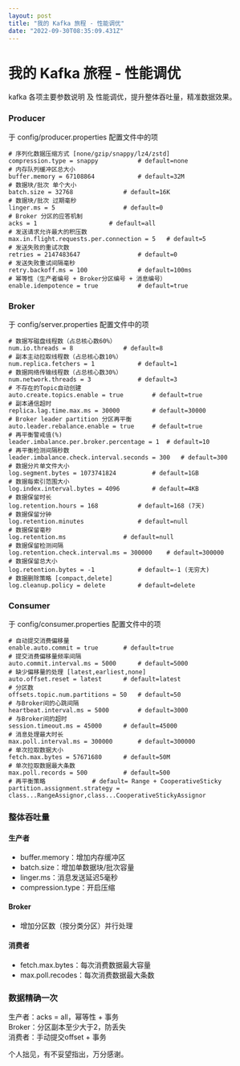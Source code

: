 ```yaml
---
layout: post
title: "我的 Kafka 旅程 - 性能调优"
date: "2022-09-30T08:35:09.431Z"
---
```

我的 Kafka 旅程 - 性能调优
==================

kafka 各项主要参数说明 及 性能调优，提升整体吞吐量，精准数据效果。

### Producer

于 config/producer.properties 配置文件中的项

    # 序列化数据压缩方式 [none/gzip/snappy/lz4/zstd]
    compression.type = snappy			# default=none
    # 内存队列缓冲区总大小
    buffer.memory = 67108864			# default=32M
    # 数据块/批次 单个大小
    batch.size = 32768				# default=16K
    # 数据块/批次 过期毫秒
    linger.ms = 5					# default=0
    # Broker 分区的应答机制
    acks = 1					# default=all
    # 发送请求允许最大的积压数
    max.in.flight.requests.per.connection = 5	# default=5
    # 发送失败的重试次数
    retries = 2147483647				# default=0
    # 发送失败重试间隔毫秒
    retry.backoff.ms = 100				# default=100ms
    # 幂等性（生产者编号 + Broker分区编号 + 消息编号）
    enable.idempotence = true			# default=true
    

### Broker

于 config/server.properties 配置文件中的项

    # 数据写磁盘线程数（占总核心数60%）
    num.io.threads = 8				# default=8
    # 副本主动拉取线程数（占总核心数10%）
    num.replica.fetchers = 1			# default=1
    # 数据网络传输线程数（占总核心数30%）
    num.network.threads = 3				# default=3
    # 不存在的Topic自动创建
    auto.create.topics.enable = true		# default=true
    # 副本通信超时
    replica.lag.time.max.ms = 30000			# default=30000
    # Broker leader partition 分区再平衡
    auto.leader.rebalance.enable = true		# default=true
    # 再平衡警戒值(%)
    leader.imbalance.per.broker.percentage = 1	# default=10
    # 再平衡检测间隔秒数
    leader.imbalance.check.interval.seconds = 300	# default=300
    # 数据分片单文件大小
    log.segment.bytes = 1073741824			# default=1GB
    # 数据每索引范围大小
    log.index.interval.bytes = 4096			# default=4KB
    # 数据保留时长
    log.retention.hours = 168			# default=168 (7天)
    # 数据保留分钟
    log.retention.minutes				# default=null
    # 数据保留毫秒
    log.retention.ms				# default=null
    # 数据保留检测间隔
    log.retention.check.interval.ms = 300000	# default=300000
    # 数据保留总大小
    log.retention.bytes = -1			# default=-1 (无穷大)
    # 数据删除策略 [compact,delete]
    log.cleanup.policy = delete			# default=delete
    

### Consumer

于 config/consumer.properties 配置文件中的项

    # 自动提交消费偏移量
    enable.auto.commit = true		# default=true
    # 提交消费偏移量频率间隔
    auto.commit.interval.ms = 5000		# default=5000
    # 缺少偏移量的处理 [latest,earliest,none]
    auto.offset.reset = latest		# default=latest
    # 分区数
    offsets.topic.num.partitions = 50	# default=50
    # 与Broker间的心跳间隔
    heartbeat.interval.ms = 5000		# default=3000
    # 与Broker间的超时
    session.timeout.ms = 45000		# default=45000
    # 消息处理最大时长
    max.poll.interval.ms = 300000		# default=300000
    # 单次拉取数据大小
    fetch.max.bytes = 57671680		# default=50M
    # 单次拉取数据最大条数
    max.poll.records = 500			# default=500
    # 再平衡策略				# default= Range + CooperativeSticky
    partition.assignment.strategy = class...RangeAssignor,class...CooperativeStickyAssignor
    

### 整体吞吐量

#### 生产者

*   buffer.memory：增加内存缓冲区
*   batch.size：增加单数据块/批次容量
*   linger.ms：消息发送延迟5毫秒
*   compression.type：开启压缩

#### Broker

*   增加分区数（按分类分区）并行处理

#### 消费者

*   fetch.max.bytes：每次消费数据最大容量
*   max.poll.recodes：每次消费数据最大条数

### 数据精确一次

生产者：acks = all，幂等性 + 事务  
Broker：分区副本至少大于2，防丢失  
消费者：手动提交offset + 事务

个人拙见，有不妥望指出，万分感谢。